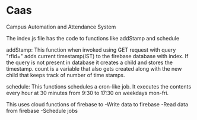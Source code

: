 # Caas
Campus Automation and Attendance System

The index.js file has the code to functions like addStamp and schedule

addStamp:
This function when invoked using GET request with query "rfid=" adds current timestamp(IST) to the firebase database with index.
If the query is not present in database it creates a child and stores the timestamp.
count is a variable that also gets created along with the new child that keeps track of number of time stamps.

schedule:
This functions schedules a cron-like job. It executes the contents every hour at 30 minutes from 9:30 to 17:30 on weekdays mon-fri.

This uses cloud functions of firebase to
-Write data to firebase
-Read data from firebase
-Schedule jobs


